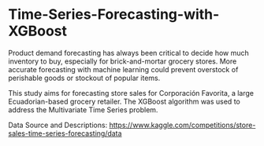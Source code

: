 # Time-Series-Forecasting-with-XGBoost


Product demand forecasting has always been critical to decide how much inventory to buy, especially for brick-and-mortar grocery stores. More accurate forecasting with machine learning could prevent overstock of perishable goods or stockout of popular items.

This study aims for forecasting store sales for Corporación Favorita, a large Ecuadorian-based grocery retailer. The XGBoost algorithm was used to address the Multivariate Time Series problem.

Data Source and Descriptions: https://www.kaggle.com/competitions/store-sales-time-series-forecasting/data


